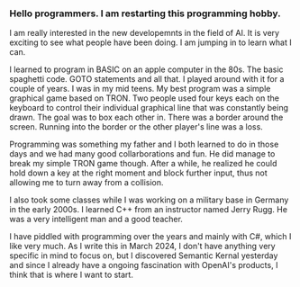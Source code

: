 ### Hello programmers. I am restarting this programming hobby.

I am really interested in the new developemnts in the field of AI. It is very exciting to see what people have been doing. I am jumping in to learn what I can.

I learned to program in BASIC on an apple computer in the 80s. The basic spaghetti code. GOTO statements and all that. I played around with it for a couple of years. I was in my mid teens. My best program was a simple graphical game based on TRON. Two people used four keys each on the keyboard to control their individual graphical line that was constantly being drawn. The goal was to box each other in. There was a border around the screen. Running into the border or the other player's line was a loss.

Programming was something my father and I both learned to do in those days and we had many good collarborations and fun. He did manage to break my simple TRON game though. After a while, he realized he could hold down a key at the right moment and block further input, thus not allowing me to turn away from a collision.

I also took some classes while I was working on a military base in Germany in the early 2000s. I learned C++ from an instructor named Jerry Rugg. He was a very intelligent man and a good teacher.

I have piddled with programming over the years and mainly with C#, which I like very much. As I write this in March 2024, I don't have anything very specific in mind to focus on, but I discovered Semantic Kernal yesterday and since I already have a ongoing fascination with OpenAI's products, I think that is where I want to start.
